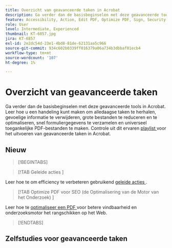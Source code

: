 ```yaml
---
title: Overzicht van geavanceerde taken in Acrobat
description: Ga verder dan de basisbeginselen met deze geavanceerde tools in Acrobat
feature: Accessibility, Action, Edit PDF, Optimize PDF, Sign, Security
role: User
level: Intermediate, Experienced
thumbnail: KT-6857.jpg
jira: KT-6857
exl-id: 2e2dc54d-23e1-4bd8-81de-62131aa5c966
source-git-commit: 934c602b0339ff016379a06a734b3dbbaf01ecb4
workflow-type: tm+mt
source-wordcount: '107'
ht-degree: 1%

---
```


# Overzicht van geavanceerde taken

Ga verder dan de basisbeginselen met deze geavanceerde tools in Acrobat. Leer hoe u een handeling kunt maken om alledaagse taken te herhalen, gevoelige informatie te verwijderen, grote bestanden te reduceren en te optimaliseren, snel formuliergegevens te verzamelen en universeel toegankelijke PDF-bestanden te maken. Controle uit dit ervaren [ playlist ](https://experienceleague.adobe.com/en/playlists/acrobat-peform-advanced-tasks) voor het uitvoeren van geavanceerde taken in Acrobat.

## Nieuw

>[!BEGINTABS]

>[!TAB  Geleide acties ]

Leer hoe te om efficiency te verbeteren gebruikend [ geleide acties ](action.md).

>[!TAB  Optimize PDF voor SEO (de Optimalisering van de Motor van het Onderzoek) ]

Leer hoe te [ optimaliseer een PDF ](optimizeseo.md) voor betere vindbaarheid en onderzoeksmotor het rangschikken op het Web.

>[!ENDTABS]

## Zelfstudies voor geavanceerde taken

<!-- CARDS

  {target = _self}

* https://experienceleague.adobe.com/en/docs/document-cloud-learn/acrobat-learning/advanced-tasks/bookmarks
  {title = Adding bookmarks and hyperlinks}
  {description = Add bookmarks and hyperlinks for better navigation}
  {image = https://experienceleague.adobe.com/en/docs/document-cloud-learn/acrobat-learning/advanced-tasks/media_1928ec63dca97739c8ecf40eefc7e0deee02ea7ae.png?width=400&format=webply&optimize=medium}
  {cta = Watch}
* https://experienceleague.adobe.com/en/docs/document-cloud-learn/acrobat-learning/advanced-tasks/optimizescan
  {title = Optimize scanned documents}
  {description = Learn how to enhance scanned documents}
  {image = https://experienceleague.adobe.com/en/docs/document-cloud-learn/acrobat-learning/advanced-tasks/media_1245100f385dbc2312f856ae1c9cc0e634142a564.png?width=400&format=webply&optimize=medium}
  {cta = Watch}
* https://experienceleague.adobe.com/en/docs/document-cloud-learn/acrobat-learning/advanced-tasks/custom
  {title = Custom Commands and Tools}
  {description = Learn how to improve document workflow efficiency}
  {image = https://experienceleague.adobe.com/en/docs/document-cloud-learn/acrobat-learning/advanced-tasks/media_1b02719f4c711973890d4dbf3c3c570d9516a5ea5.png?width=400&format=webply&optimize=medium}
  {cta = Watch}
* https://experienceleague.adobe.com/en/docs/document-cloud-learn/acrobat-learning/advanced-tasks/advancedforms
  {title = Advanced form fields}
  {description = Learn how to build advanced form fields}
  {image = https://experienceleague.adobe.com/en/docs/document-cloud-learn/acrobat-learning/advanced-tasks/media_1b7b362d858e1c0e49ad30ac8e9e9ae597fadb814.png?width=400&format=webply&optimize=medium}
  {cta = Watch}
* https://experienceleague.adobe.com/en/docs/document-cloud-learn/acrobat-learning/advanced-tasks/optimizeseo
  {title = Optimize PDFs for SEO (Search Engine Optimization)}
  {description = Optimize a PDF for SEO (Search Engine Optimization)}
  {image = https://experienceleague.adobe.com/en/docs/document-cloud-learn/acrobat-learning/advanced-tasks/media_1e2e2daf28ca93e57955df2a9a10a3694829529b1.png?width=400&format=webply&optimize=medium}
  {cta = Read}
* https://experienceleague.adobe.com/en/docs/document-cloud-learn/acrobat-learning/advanced-tasks/workforms
  {title = Work with form fields}
  {description = Learn how to add various types of form fields and properties in this hands-on tutorial}
  {image = https://experienceleague.adobe.com/en/docs/document-cloud-learn/acrobat-learning/advanced-tasks/media_10ea5d7b55e05f5705621c6f8f904019a395a15f2.png?width=400&format=webply&optimize=medium}
  {cta = Get started}
* https://experienceleague.adobe.com/en/docs/document-cloud-learn/acrobat-learning/advanced-tasks/enhance
  {title = Enhance your PDF}
  {description = Learn how to transform your PDF in this hands-on tutorial}
  {image = https://experienceleague.adobe.com/en/docs/document-cloud-learn/acrobat-learning/advanced-tasks/media_10d82b44057d27bab73c31ffeff18dc125bce92ef.png?width=400&format=webply&optimize=medium}
  {cta = Get started}
* https://experienceleague.adobe.com/en/docs/document-cloud-learn/acrobat-learning/advanced-tasks/compare
  {title = Detect differences between two PDFs}
  {description = Quickly detect the differences between two PDF files}
  {image = https://experienceleague.adobe.com/en/docs/document-cloud-learn/acrobat-learning/advanced-tasks/media_1ec5b0b1409d4cb597a9e7667e2a1d101ee664cdb.png?width=400&format=webply&optimize=medium}
  {cta = Watch}
* https://experienceleague.adobe.com/en/docs/document-cloud-learn/acrobat-learning/advanced-tasks/action
  {title = Guided actions}
  {description = Learn how to improve efficiency using guided actions}
  {image = https://experienceleague.adobe.com/en/docs/document-cloud-learn/acrobat-learning/advanced-tasks/media_1e58586ea8525eaea6c7ae1b57bc2e8a325b58990.png?width=400&format=webply&optimize=medium}
  {cta = Watch}
* https://experienceleague.adobe.com/en/docs/document-cloud-learn/acrobat-learning/advanced-tasks/redact
  {title = Redact & Sanitize}
  {description = Learn how to permanently remove sensitive information}
  {image = https://experienceleague.adobe.com/en/docs/document-cloud-learn/acrobat-learning/advanced-tasks/media_1ff812f51dc5f60862fb9630e5f4fb1e82144442c.png?width=400&format=webply&optimize=medium}
  {cta = Read}
* https://experienceleague.adobe.com/en/docs/document-cloud-learn/acrobat-learning/advanced-tasks/reduce
  {title = Reduce file size & optimize}
  {description = Reduce large files without compromising quality}
  {image = https://experienceleague.adobe.com/en/docs/document-cloud-learn/acrobat-learning/advanced-tasks/media_169fb64a79f77cca99a86e42cf02d87861e2203cc.png?width=400&format=webply&optimize=medium}
  {cta = Read}
* https://experienceleague.adobe.com/en/docs/document-cloud-learn/acrobat-learning/advanced-tasks/formdata
  {title = Work with form data}
  {description = Learn how to compile form data into a single spreadsheet}
  {image = https://experienceleague.adobe.com/en/docs/document-cloud-learn/acrobat-learning/advanced-tasks/media_17ef7a48cda1c31924ec94ce94acea80f1b2ea43a.png?width=400&format=webply&optimize=medium}
  {cta = Read}
* https://experienceleague.adobe.com/en/docs/document-cloud-learn/acrobat-learning/advanced-tasks/accessibility
  {title = Check PDF accessibility}
  {description = Learn how to check if your PDF is universally accessible}
  {image = https://experienceleague.adobe.com/en/docs/document-cloud-learn/acrobat-learning/advanced-tasks/media_17002463136c175d858d4aabc64c2261ca2f975d9.png?width=400&format=webply&optimize=medium}
  {cta = Read}
* https://experienceleague.adobe.com/en/docs/document-cloud-learn/acrobat-learning/advanced-tasks/accessibility-series/accessibility-series
  {title = Acrobat Accessibility series}
  {description = Six-session on-demand PDF accessibility series}
  {image = https://experienceleague.adobe.com/en/docs/document-cloud-learn/acrobat-learning/advanced-tasks/media_14a125304463a4ba2686a3d38b44552d67d53d6e6.png?width=400&format=webply&optimize=medium}
  {cta = Watch series}
  
-->